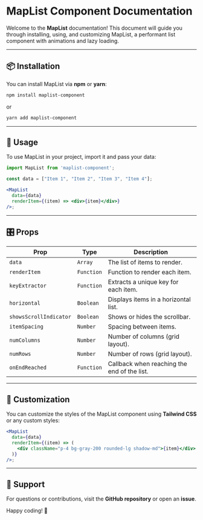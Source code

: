 # MapList Component Documentation

Welcome to the **MapList** documentation! This document will guide you through installing, using, and customizing MapList, a performant list component with animations and lazy loading.

---

## 📦 Installation

You can install MapList via **npm** or **yarn**:

```sh
npm install maplist-component
```

or

```sh
yarn add maplist-component
```

---

## 🚀 Usage

To use MapList in your project, import it and pass your data:

```jsx
import MapList from 'maplist-component';

const data = ["Item 1", "Item 2", "Item 3", "Item 4"];

<MapList 
  data={data} 
  renderItem={(item) => <div>{item}</div>} 
/>;
```

---

## 🎛️ Props

| Prop | Type | Description |
|------|------|-------------|
| `data` | `Array` | The list of items to render. |
| `renderItem` | `Function` | Function to render each item. |
| `keyExtractor` | `Function` | Extracts a unique key for each item. |
| `horizontal` | `Boolean` | Displays items in a horizontal list. |
| `showsScrollIndicator` | `Boolean` | Shows or hides the scrollbar. |
| `itemSpacing` | `Number` | Spacing between items. |
| `numColumns` | `Number` | Number of columns (grid layout). |
| `numRows` | `Number` | Number of rows (grid layout). |
| `onEndReached` | `Function` | Callback when reaching the end of the list. |

---

## 🎨 Customization

You can customize the styles of the MapList component using **Tailwind CSS** or any custom styles:

```jsx
<MapList 
  data={data} 
  renderItem={(item) => (
    <div className="p-4 bg-gray-200 rounded-lg shadow-md">{item}</div>
  )} 
/>;
```

---



## 🌟 Support

For questions or contributions, visit the **GitHub repository** or open an **issue**.

Happy coding! 🚀

